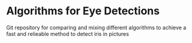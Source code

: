 # Algorithms for Eye Detections

Git repository for comparing and mixing different algorithms to achieve a fast and relieable method to detect iris in pictures 
